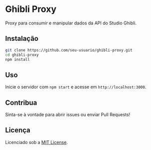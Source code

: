 # Ghibli Proxy

Proxy para consumir e manipular dados da API do Studio Ghibli.

## Instalação

```bash
git clone https://github.com/seu-usuario/ghibli-proxy.git
cd ghibli-proxy
npm install
```

## Uso

Inicie o servidor com `npm start` e acesse em `http://localhost:3000`.

## Contribua

Sinta-se à vontade para abrir issues ou enviar Pull Requests!

## Licença

Licenciado sob a [MIT License](LICENSE).